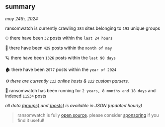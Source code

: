 
## summary
_may 24th, 2024_

ransomwatch is currently crawling `384` sites belonging to `193` unique groups

⏲ there have been `32` posts within the `last 24 hours`

🦈 there have been `429` posts within the `month of may`

🪐 there have been `1326` posts within the `last 90 days`

🏚 there have been `2077` posts within the `year of 2024`

_⚙️ there are currently `113` online hosts & `122` custom parsers._

🦕 ransomwatch has been running for `2 years, 8 months and 18 days` and indexed `11534` posts

_all data  [(groups)](http://ransomwhat.telemetry.ltd/groups) and [(posts)](http://ransomwhat.telemetry.ltd/posts) is available in JSON (updated hourly)_

> ransomwatch is fully [open source](https://github.com/joshhighet/ransomwatch#ransomwatch--). please consider [sponsoring](https://github.com/sponsors/joshhighet) if you find it useful!
